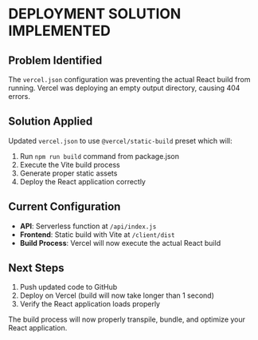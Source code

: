 # DEPLOYMENT SOLUTION IMPLEMENTED

## Problem Identified
The `vercel.json` configuration was preventing the actual React build from running. Vercel was deploying an empty output directory, causing 404 errors.

## Solution Applied
Updated `vercel.json` to use `@vercel/static-build` preset which will:
1. Run `npm run build` command from package.json
2. Execute the Vite build process
3. Generate proper static assets
4. Deploy the React application correctly

## Current Configuration
- **API**: Serverless function at `/api/index.js` 
- **Frontend**: Static build with Vite at `/client/dist`
- **Build Process**: Vercel will now execute the actual React build

## Next Steps
1. Push updated code to GitHub
2. Deploy on Vercel (build will now take longer than 1 second)
3. Verify the React application loads properly

The build process will now properly transpile, bundle, and optimize your React application.